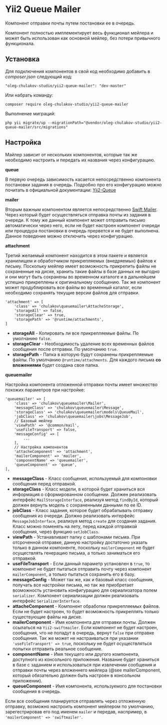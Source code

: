Yii2 Queue Mailer
=================

Компонент отправки почты путем постановки ее в очередь.

Компонент полностью имплементирует весь функционал мейлера и может быть использован
как основной мейлер, без потери привычного функционала.

Установка
---------

Для подключения компонентов в свой код необходимо добавить в _composer.json_ следующий код:
```
"oleg-chulakov-studio/yii2-queue-mailer": "dev-master"
```

Или набрать команду:
```
composer require oleg-chulakov-studio/yii2-queue-mailer
```

Выполнение миграций:
```
php yii migrate/up --migrationPath="@vendor/oleg-chulakov-studio/yii2-queue-mailer/src/migrations"
```

Настройка
---------

Майлер зависит от нескольких компонентов, которые так же необходимо
настроить и передать их названия через конфигурацию.

**queue**

В первую очередь зависимость касается непосредственно компонента постановки задания в очередь.
Подробно про его конфигурацию можно почитать в официальной документации: [Yii2-Queue](https://github.com/yiisoft/yii2-queue/blob/master/docs/guide-ru/usage.md)

**mailer**

Вторым важным компонентом является непосредственно [Swift Mailer](https://github.com/yiisoft/yii2-swiftmailer).
Через который будет осуществляться отправка почты из задания в очереди. К тому же данный компонент может
отправить письмо автоматически через него, если не будет настроен компонент очереди или процедура постановки
в очередь прервется и не будет выполнена. Данное поведение можно отключить через конфигурацию.

**attachment**

Третий желаемый компонент находится в этом пакете и является хранилищем и обработчиком
прикрепляемых (внедряемых) файлов к письму. Поскольку мейлер имеет возможность прикрепить файлы
не сохраненные на диске, хранить такие файлы в базе данных не выгодно и они могут быть
сохранены во временном каталоге и в дальнейшем успешно прикреплены к оригинальному сообщению.
Так же компонент может продублировать все файлы во временный каталог, если необходимо сохранять
текущие версии файлов для отправки.

```
'attachment' => [
    'class' => 'chulakov\queuemailer\AttacheStorage',
    'storageAll' => false,
    'storageClear' => true,
    'storagePath' => '@runtime/attachments',
]
```

- **storageAll** - Копировать ли все прикрепляемые файлы. По умолчанию `false`.
- **storageClear** - Необходимость удаление всех временных файлов сообщения после отправки. По умолчанию `true`.
- **storagePath** - Папка в которую будут сохранены прикрепляемые файлы. По умолчанию `@runtime/attachments`.
Для каждого письма __со вложениями__ будет создана своя папка.

**queuemailer**

Настройка компонента отложенной отправки почты имеет множество похожих параметров при настройке:

```
'queuemailer' => [
    'class' => 'chulakov\queuemailer\Mailer',
    'messageClass' => 'chulakov\queuemailer\Message',
    'storageClass' => 'chulakov\queuemailer\models\QueueMail',
    'jobClass' => 'chulakov\queuemailer\jobs\MessageJob',
    // Базовый мейлер
    'viewPath' => '@common/mail',
    'useFileTransport' => false,
    'messageConfig' => [
        ...
    ],
    // Настройка компонентов
    'attacheComponent' => 'attachment',
    'mailerComponent' => 'mailer',
    'componentName' => 'queuemailer',
    'queueComponent' => 'queue',
],
```

- **messageClass** - Класс сообщения, используемый для компоновки сообщения перед отправкой.
- **storageClass** - Класс модели, в которой будет храниться вся информация о сформированном сообщении.
Должен реализовать интерфейс `MailStorageInterface`, реализуя метод `findById`, который должен вернуть
модель с сохраненными данными по ее ID.
- **jobClass** - Класс задания, которое будет обрабатывать отправку сообщения из очереди.
Должно реализовать интерфейс `MessageJobInterface`, реализуя метод `create` для создания задания.
Класс можно поменять на лету, перед каждой отправкой сообщения, через функцию `setJobClass`.
- **viewPath** - Устанавливает папку с шаблонами письма. При отсроченной отправке, данную настройку
достаточно указать только в данном компоненте, поскольку `mailerComponent` не будет осуществлять
генерацию письма, а только заниматься его отправкой.
- **useFileTransport** - Если данный параметр установлен в `true`, то компонент не будет
пытаться отправить почту через компонент `mailerComponent`, а только пытаться сохранить его в базу.
- **messageConfig** - Может так же, как и базовый класс сообщения, получать все настройки письма,
но так же приобретает возможность установить конфигурацию для сериализатора полем `serializer`.
Компонент сериализации должен реализовать интерфейс `SerializerInterface`.
- **attacheComponent** - Компонент обработки прикрепляемых файлов.
Если не будет настроен, то будет возможность прикреплять только существующие файлы на диске.
- **mailerComponent** - Имя компонента для отправки почты. Должен ссылаться на `Yii2-swiftmailer`.
Если компонент не будет настроен, сообщения, что не попадут в очередь, вернут `false` при отправке сообщения.
Так же может не настраиваться при указании `'useFileTransport' => true`, поскольку не
будет осуществляться попытки отправить реальное сообщение.
- **componentName** - Имя текущего или другого компонента, доступного из консольного приложения.
Название будет храниться в базе с заданием и использоваться при извлечении сообщения и отправки почты
через вложеннего мейлера (@see mailerComponent, который обязательно должен быть настроен в консольном приложении).
- **queueComponent** - Имя компонента, используемого для постановки сообщения в очередь.

Если все сообщения планируется отправлять через отложенную отправку,
возможно настроить компонент мейлером по умолчанию, зарегестрировав его под именем `mailer`
и передав, наспример, в `'mailerComponent' => 'swiftmailer'`.
